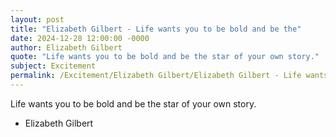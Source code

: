 ```yaml
---
layout: post
title: "Elizabeth Gilbert - Life wants you to be bold and be the"
date: 2024-12-28 12:00:00 -0000
author: Elizabeth Gilbert
quote: "Life wants you to be bold and be the star of your own story."
subject: Excitement
permalink: /Excitement/Elizabeth Gilbert/Elizabeth Gilbert - Life wants you to be bold and be the
---
```


Life wants you to be bold and be the star of your own story.

- Elizabeth Gilbert
